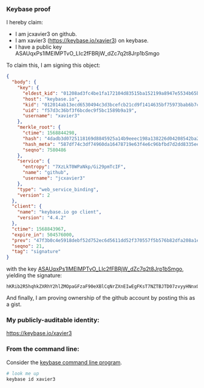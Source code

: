 ### Keybase proof

I hereby claim:

  * I am jcxavier3 on github.
  * I am xavier3 (https://keybase.io/xavier3) on keybase.
  * I have a public key ASAUqxPs1lMElMPTvO_LIc2fFBRjW_dZc7q2t8Jrp1bSmgo

To claim this, I am signing this object:

```json
{
  "body": {
    "key": {
      "eldest_kid": "01208ad3fc4be1fa172104d83515ba152199a8947e5534b65b32f5bd843237e9d2ca0a",
      "host": "keybase.io",
      "kid": "012014ab13ecd6530494c3d3bcefcb21cd9f1414635bf75973bab6b7c26ba756d29a0a",
      "uid": "f57d3c36bf3f6bcdec9f5bc1589b9a19",
      "username": "xavier3"
    },
    "merkle_root": {
      "ctime": 1568844298,
      "hash": "4dadb3d0725118169d8845925a14b9eeec198a138226d04208542ba2a8e4413e0d7d72dce486f188007af366d583ed1f6aebfccef787282317b3200c2971000a",
      "hash_meta": "587df74c3df74960da16478719e63f4e6c96bfbd7d2dd8335ee922fec62229ec",
      "seqno": 7580486
    },
    "service": {
      "entropy": "7XzLkT0WPaNkp/Gi29pmTcIF",
      "name": "github",
      "username": "jcxavier3"
    },
    "type": "web_service_binding",
    "version": 2
  },
  "client": {
    "name": "keybase.io go client",
    "version": "4.4.2"
  },
  "ctime": 1568843967,
  "expire_in": 504576000,
  "prev": "47f3b0c4e5918debf52d752ec6d5611dd52f370557f5b576b82dfa208a1e2e03",
  "seqno": 21,
  "tag": "signature"
}
```

with the key [ASAUqxPs1lMElMPTvO_LIc2fFBRjW_dZc7q2t8Jrp1bSmgo](https://keybase.io/xavier3), yielding the signature:

```
hKRib2R5hqhkZXRhY2hlZMOpaGFzaF90eXBlCqNrZXnEIwEgFKsT7NZTBJTD07zvyyHNnxQUY1v3WXO6trfCa6dW0poKp3BheWxvYWTESpcCFcQgR/OwxOWRjev1LXUuxtVhHdUvNwVX9bV2uC36IIoeLgPEINIwpDvQP7XcZmmLqovfa4FvxzKLqbK3JqqGWvGo2fjWAgHCo3NpZ8RAD2aQsoLRKwUuATaYLS3hgmCqtn9ZWH7eiudBzy4vJYkbR3UuLLfE5dUtFqK10w72mTM8+gZ4+2xEy8Ffmuh+D6hzaWdfdHlwZSCkaGFzaIKkdHlwZQildmFsdWXEILNPeP0/fN36QaerkFYrDyzuFP+2RuNQHBb0W5WKCykNo3RhZ80CAqd2ZXJzaW9uAQ==

```

And finally, I am proving ownership of the github account by posting this as a gist.

### My publicly-auditable identity:

https://keybase.io/xavier3

### From the command line:

Consider the [keybase command line program](https://keybase.io/download).

```bash
# look me up
keybase id xavier3
```
